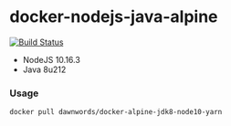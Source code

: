 # docker-nodejs-java-alpine 

[![Build Status](https://travis-ci.org/dawnwords/docker-nodejs-java-alpine.svg?branch=master)](https://travis-ci.org/dawnwords/docker-nodejs-java-alpine)

- NodeJS 10.16.3 
- Java 8u212

### Usage
```shell script
docker pull dawnwords/docker-alpine-jdk8-node10-yarn
```
